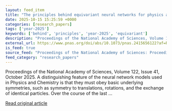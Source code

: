 ```yaml
---
layout: feed_item
title: "The principles behind equivariant neural networks for physics and chemistry"
date: 2025-10-15 15:25:59 +0000
categories: [research_papers]
tags: ['year-2025']
keywords: ['behind', 'principles', 'year-2025', 'equivariant']
description: "Proceedings of the National Academy of Sciences, Volume 122, Issue 41, October 2025"
external_url: https://www.pnas.org/doi/abs/10.1073/pnas.2415656122?af=R
is_feed: true
source_feed: "Proceedings of the National Academy of Sciences: Proceedings of the National Academy of Sciences: Table of Contents"
feed_category: "research_papers"
---
```


Proceedings of the National Academy of Sciences, Volume 122, Issue 41, October 2025. A distinguishing feature of the neural network models used in Physics and Chemistry is that they must obey basic underlying symmetries, such as symmetry to translations, rotations, and the exchange of identical particles. Over the course of the last ...

[Read original article](https://www.pnas.org/doi/abs/10.1073/pnas.2415656122?af=R)
